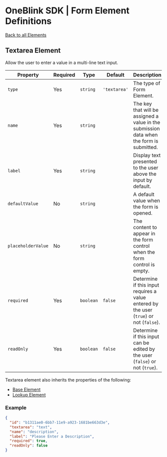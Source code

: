 # OneBlink SDK | Form Element Definitions

[Back to all Elements](./README.md)

## Textarea Element

Allow the user to enter a value in a multi-line text input.

| Property           | Required | Type      | Default      | Description                                                                              |
| ------------------ | -------- | --------- | ------------ | ---------------------------------------------------------------------------------------- |
| `type`             | Yes      | `string`  | `'textarea'` | The type of Form Element.                                                                |
| `name`             | Yes      | `string`  |              | The key that will be assigned a value in the submission data when the form is submitted. |
| `label`            | Yes      | `string`  |              | Display text presented to the user above the input by default.                           |
| `defaultValue`     | No       | `string`  |              | A default value when the form is opened.                                                 |
| `placeholderValue` | No       | `string`  |              | The content to appear in the form control when the form control is empty.                |
| `required`         | Yes      | `boolean` | `false`      | Determine if this input requires a value entered by the user (`true`) or not (`false`).  |
| `readOnly`         | Yes      | `boolean` | `false`      | Determine if this input can be edited by the user (`false`) or not (`true`).             |

Textarea element also inherits the properties of the following:

- [Base Element](./base-element.md)
- [Lookup Element](./lookup-element.md)

### Example

```JSON
{
  "id": "b1311ae0-6bb7-11e9-a923-1681be663d3e",
  "textarea": "text",
  "name": "description",
  "label": "Please Enter a Description",
  "required": true,
  "readOnly": false
}
```
